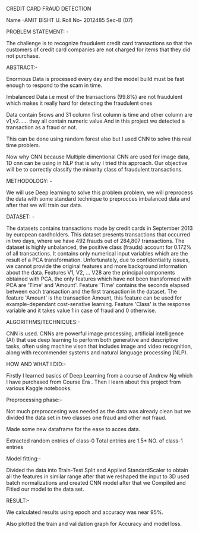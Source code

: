 CREDIT CARD FRAUD DETECTION
 		
Name -AMIT BISHT
U. Roll No- 2012485
Sec-B (07)

PROBLEM STATEMENT: -  

The challenge is to recognize fraudulent credit card transactions so that the customers of credit card companies are not charged for items that they did not purchase.

ABSTRACT:-

Enormous Data is processed every day and the model build must be fast enough to respond to the scam in time.

Imbalanced Data i.e most of the transactions (99.8%) are not fraudulent which makes it really hard for detecting the fraudulent ones

Data contain 5rows and 31 column first column is time and other column are v1,v2…… they all contain numeric value.And in this project we detected a transaction as a fraud or not.

This can be done using random forest also but I used CNN to solve this real time problem.

Now why CNN because Multiple dimentional CNN are used for image data, 1D cnn can be using in NLP that is why I tried this approach.
Our objective will be to correctly classify the minority class of fraudulent transactions.

METHODOLOGY: -  

We will use Deep learning to solve this problem problem, we will preprocess the data with some standard technique to preprocces imbalanced data and after that we will train our data.

DATASET: -

The datasets contains transactions made by credit cards in September 2013 by european cardholders.
This dataset presents transactions that occurred in two days, where we have 492 frauds out of 284,807 transactions. The dataset is highly unbalanced, the positive class (frauds) account for 0.172% of all transactions.
It contains only numerical input variables which are the result of a PCA transformation. Unfortunately, due to confidentiality issues, we cannot provide the original features and more background information about the data. Features V1, V2, … V28 are the principal components obtained with PCA, the only features which have not been transformed with PCA are 'Time' and 'Amount'. Feature 'Time' contains the seconds elapsed between each transaction and the first transaction in the dataset. The feature 'Amount' is the transaction Amount, this feature can be used for example-dependant cost-senstive learning. Feature 'Class' is the response variable and it takes value 1 in case of fraud and 0 otherwise.

ALGORITHMS/TECHNIQUES:-

CNN is used.
CNNs are powerful image processing, artificial intelligence (AI) that use deep learning to perform both generative and descriptive tasks, often using machine vison that includes image and video recognition, along with recommender systems and natural language processing (NLP).

HOW AND WHAT I DID:-

Firstly I learned basics of Deep Learning from a course of Andrew Ng which I have purchased from Course Era .
Then I learn about this project from various Kaggle notebooks.

Preprocessing phase:-

Not much preproccesing was needed as the data was already clean but we divided the data set in two classes one fraud and other not fraud.

Made some new dataframe for the ease to acces data.

Extracted random entries of class-0 Total entries are 1.5* NO. of class-1 entries

Model fitting:-

Divided the data into Train-Test Split and Applied StandardScaler to obtain all the features in similar range after that we reshaped  the input to 3D used batch normalizations and created CNN model after that we Compiled and Fitied our model to the data set.

RESULT:-

We calculated results using epoch and accuracy was near 95%. 

Also plotted the train and validation graph for Accuracy and model loss.










